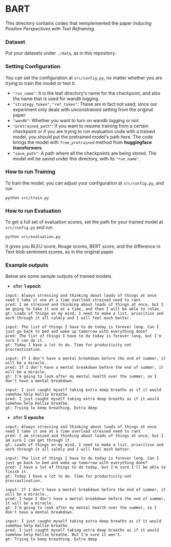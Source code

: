 # BART

This directory contains codes that reimplemented the paper _Inducing Positive Perspectives with Text Reframing_.

### Dataset
Put your datasets under `./data`, as in this repository.

### Setting Configuration
You can set the configuration at `src/config.py`, no matter whether you are trying to train the model or test it.
- `"run_name"`: It is the leaf directory's name for the checkpoint, and also the name that is used for wandb logging.
- `"strategy_token"`, `"ref_token"`: These are in fact not used, since our experiment only deals with unconstrained setting from the original paper.
- `"wandb"`: Whether you want to turn on wandb logging or not.
- `"pretrained_path"`: If you want to resume training from a certain checkpoint or if you are trying to run evaluation code with a trained model, you should put the pretrained model's path here. The code brings the model with `from_pretrained` method from **huggingface transformers**.
- `"save_path"`: A path where all the checkpoints are being stored. The model will be saved under this directory, with its `"run_name"`.

### How to run Training
To train the model, you can adjust your configuration at `src/config.py`, and run
```
python src/train.py
```

### How to run Evaluation
To get a full set of evaluation scores, set the path for your trained model at `src/config.py` and run
```
python src/evaluation.py
```
It gives you BLEU score, Rouge scores, BERT score, and the difference in Text blob sentiment scores, as in the original paper.

### Example outputs
Below are some sample outputs of trained models.
- after **1 epoch**
```
input: Always stressing and thinking about loads of things at once need I take it one at a time overload stressed need to rant
pred: I am stressed and thinking about loads of things at once, but I am going to take it one at a time, and then I will be able to relax.
gt: Loads of things on my mind, I need to make a list, prioritise and work through it all calmly and I will feel much better.

input: The list of things I have to do today is forever long. Can I just go back to bed and wake up tomorrow with everything done?
pred: The list of things I have to do today is forever long, but I'm sure I can do it.
gt: Today I have a lot to do. Time for productivity not procrastination.

input: If I don't have a mental breakdown before the end of summer, it will be a miracle..
pred: If I don't have a mental breakdown before the end of summer, it will be a miracle.
gt: I'm going to look after my mental health over the summer, so I don't have a mental breakdown.

input: I just caught myself taking extra deep breaths as if it would somehow help Hallie breathe.
pred: I just caught myself taking extra deep breaths as if it would somehow help Hallie breathe.
gt: Trying to keep breathing. Extra deep
```

- after **5 epochs**
```
input: Always stressing and thinking about loads of things at once need I take it one at a time overload stressed need to rant
pred: I am stressed and thinking about loads of things at once, but I am sure I can get through it.
gt: Loads of things on my mind, I need to make a list, prioritise and work through it all calmly and I will feel much better.

input: The list of things I have to do today is forever long. Can I just go back to bed and wake up tomorrow with everything done?
pred: I have a lot of things to do today, but I'm sure I'll be able to finish it.
gt: Today I have a lot to do. Time for productivity not procrastination.

input: If I don't have a mental breakdown before the end of summer, it will be a miracle..
pred: I hope I don't have a mental breakdown before the end of summer, it will be a miracle.
gt: I'm going to look after my mental health over the summer, so I don't have a mental breakdown.

input: I just caught myself taking extra deep breaths as if it would somehow help Hallie breathe.
pred: I just caught myself taking extra deep breaths as if it would somehow help Hallie breathe. But I'm sure it won't.
gt: Trying to keep breathing. Extra deep
```
